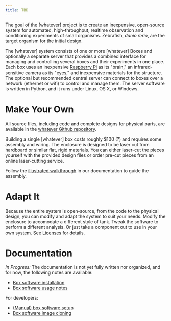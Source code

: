```yaml
---
title: TBD
---
```


The goal of the [whatever] project is to create an inexpensive, open-source system for automated, high-throughput, realtime observation and conditioning experiments of small organisms.  Zebrafish, <i>danio rerio</i>, are the target organism for the initial design.

The [whatever] system consists of one or more [whatever] Boxes and optionally a separate server that provides a combined interface for managing and controlling several boxes and their experiments in one place.
Each box uses an inexpensive [Raspberry Pi](https://www.raspberrypi.org/) as its "brain," an infrared-sensitive camera as its "eyes," and inexpensive materials for the structure.
The optional but recommended central server can connect to boxes over a network (ethernet or wifi) to control and manage them.
The server software is written in Python, and it runs under Linux, OS X, or Windows.

# Make Your Own

All source files, including code and complete designs for physical parts, are available in the [whatever Github repository](https://www.github.com/liffiton/whatever).

Building a single [whatever] box costs roughly $100 (?) and requires some assembly and wiring.  The enclosure is designed to be laser cut from hardboard or similar flat, rigid materials.  You can either laser-cut the pieces yourself with the provided design files or order pre-cut pieces from an online laser-cutting service.

Follow the [illustrated walkthrough](something) in our documentation to guide the assembly.

# Adapt It

Because the entire system is open-source, from the code to the physical design, you can modify and adapt the system to suit your needs.  Modify the enclosure to accomodate a different style of tank.  Tweak the software to perform a different analysis.  Or just take a component out to use in your own system.  See [Licenses](licenses) for details.

# Documentation

*In Progress:* The documentation is not yet fully written nor organized, and for now, the following notes are available:
 * [Box software installation](box_sw_install)
 * [Box software usage notes](box_sw_notes)

For developers:
 * [(Manual) box software setup](box_sw_manual_install)
 * [Box software image cloning](box_sw_cloning)
